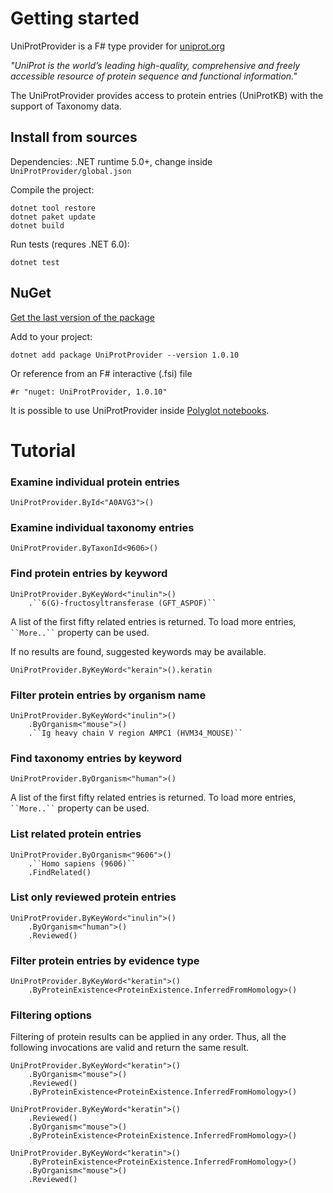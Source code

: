 # Getting started

UniProtProvider is a F# type provider for [uniprot.org](https://www.uniprot.org/)

*"UniProt is the world’s leading high-quality, comprehensive and freely accessible resource of protein sequence and functional information."*

The UniProtProvider provides access to protein entries (UniProtKB) with the support of Taxonomy data.

## Install from sources

Dependencies: .NET runtime 5.0+, change inside `UniProtProvider/global.json`

Compile the project:
```
dotnet tool restore
dotnet paket update
dotnet build
```

Run tests (requres .NET 6.0):
```
dotnet test
```

## NuGet

[Get the last version of the package](https://www.nuget.org/packages/UniProtProvider/)

Add to your project:
```
dotnet add package UniProtProvider --version 1.0.10
```

Or reference from an F# interactive (.fsi) file
```
#r "nuget: UniProtProvider, 1.0.10"
```

It is possible to use UniProtProvider inside [Polyglot notebooks](https://marketplace.visualstudio.com/items?itemName=ms-dotnettools.dotnet-interactive-vscode).

# Tutorial

### Examine individual protein entries

```
UniProtProvider.ById<"A0AVG3">()
```

### Examine individual taxonomy entries

```
UniProtProvider.ByTaxonId<9606>()
```

### Find protein entries by keyword

```
UniProtProvider.ByKeyWord<"inulin">()
    .``6(G)-fructosyltransferase (GFT_ASPOF)``
```

A list of the first fifty related entries is returned. To load more entries, ` ``More..`` ` property can be used.

If no results are found, suggested keywords may be available.

```
UniProtProvider.ByKeyWord<"kerain">().keratin
```

### Filter protein entries by organism name

```
UniProtProvider.ByKeyWord<"inulin">()
    .ByOrganism<"mouse">()
    .``Ig heavy chain V region AMPC1 (HVM34_MOUSE)``
```

### Find taxonomy entries by keyword

```
UniProtProvider.ByOrganism<"human">()
```

A list of the first fifty related entries is returned. To load more entries, ` ``More..`` ` property can be used.

### List related protein entries

```
UniProtProvider.ByOrganism<"9606">()
    .``Homo sapiens (9606)``
    .FindRelated()
```

### List only reviewed protein entries

```
UniProtProvider.ByKeyWord<"inulin">()
    .ByOrganism<"human">()
    .Reviewed()
```

### Filter protein entries by evidence type

```
UniProtProvider.ByKeyWord<"keratin">()
    .ByProteinExistence<ProteinExistence.InferredFromHomology>()
```

### Filtering options

Filtering of protein results can be applied in any order. Thus, all the following invocations are valid and return the same result.

```
UniProtProvider.ByKeyWord<"keratin">()
    .ByOrganism<"mouse">()
    .Reviewed()
    .ByProteinExistence<ProteinExistence.InferredFromHomology>()

UniProtProvider.ByKeyWord<"keratin">()
    .Reviewed()
    .ByOrganism<"mouse">()
    .ByProteinExistence<ProteinExistence.InferredFromHomology>()

UniProtProvider.ByKeyWord<"keratin">()
    .ByProteinExistence<ProteinExistence.InferredFromHomology>()
    .ByOrganism<"mouse">()
    .Reviewed()
```
